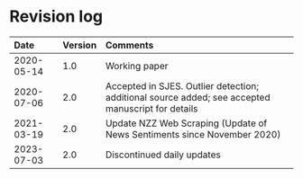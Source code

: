 # Revision log

| Date         | Version      | Comments              |
| :---         | :---         |  :---                 |
| 2020-05-14   | 1.0 	      | Working paper         |
| 2020-07-06   | 2.0 	      | Accepted in SJES. Outlier detection; additional source added; see accepted manuscript for details |
| 2021-03-19   | 2.0 	      | Update NZZ Web Scraping (Update of News Sentiments since November 2020)  |
| 2023-07-03   | 2.0 	      | Discontinued daily updates  |
